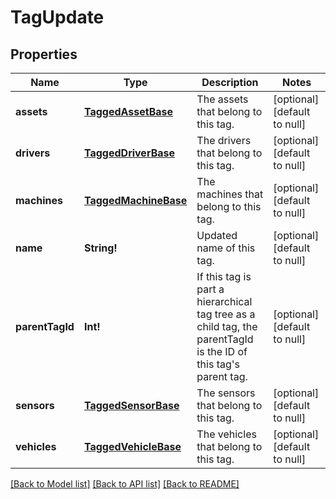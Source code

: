 # TagUpdate

## Properties
Name | Type | Description | Notes
------------ | ------------- | ------------- | -------------
**assets** | [**TaggedAssetBase**](TaggedAssetBase.md) | The assets that belong to this tag. | [optional] [default to null]
**drivers** | [**TaggedDriverBase**](TaggedDriverBase.md) | The drivers that belong to this tag. | [optional] [default to null]
**machines** | [**TaggedMachineBase**](TaggedMachineBase.md) | The machines that belong to this tag. | [optional] [default to null]
**name** | **String!** | Updated name of this tag. | [optional] [default to null]
**parentTagId** | **Int!** | If this tag is part a hierarchical tag tree as a child tag, the parentTagId is the ID of this tag&#39;s parent tag. | [optional] [default to null]
**sensors** | [**TaggedSensorBase**](TaggedSensorBase.md) | The sensors that belong to this tag. | [optional] [default to null]
**vehicles** | [**TaggedVehicleBase**](TaggedVehicleBase.md) | The vehicles that belong to this tag. | [optional] [default to null]

[[Back to Model list]](../README.md#documentation-for-models) [[Back to API list]](../README.md#documentation-for-api-endpoints) [[Back to README]](../README.md)


